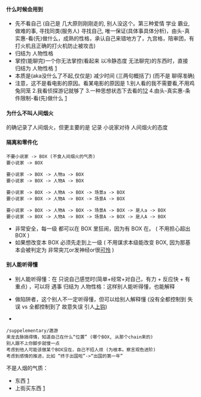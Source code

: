 
#### 什么时候会用到

- 先不看自己 (自己是 几大原则刚刚走的, 别人没这个。第三种爱情 学业 霸业,做难的事, 寻找同类(服务人) 寻找自己, 唯一保证(具体事具体分析)，由头-真实惠-看(先)做什么，成熟的性格，承认自己来错地方了，九宫格，陪审团，有打火机且正确的打火机防止被攻击)
- 归结为 人物性格
- 掌控(能聊完)一个你无法掌控(看起来 以冷静态度 无法聊完)的东西时，直接 归结为 人物性格 [1](https://github.com/7900ms/000nottheater_deserted_systemlibrary/blob/master/supplementary/tram-上街-东西-SB店铺.md#会砍价vs爱挥霍的性格)
- 本质是(aka没什么了不起,仅仅是) 减少时间 (三两句概括了) (而不是 聊得准确[)](http://w/#因为不值得那么准确去聊。而且..卖伞的盼下雨,没理由跟卖伞的-聊天气预报当真。准确就是当真,不当真干嘛要准确)
- 注意，这不是看电影的原因。看某电影的原因是 1.别人看的我不需要看,不用鸡兔同笼 2.我看侦探游记就够了 3.一种思想状态下去看的[1](https://github.com/7900ms/000nottheater_deserted_systemlibrary/blob/master/travelwriting/small/6.md#怎么看-否则怎么会认真看)[2](https://github.com/7900ms/000nottheater_deserted_systemlibrary/blob/master/travelwriting/small/6.md#否则怎么会平复心情(还)看##因为打火机的放弃情绪激动,放弃能被攻击的过程和形象,而仅仅是结果) 4.由头-真实惠-条件限制-看(先)做什么 [1](https://github.com/7900ms/000nottheater_deserted_systemlibrary/blob/master/supplementary/chain-night-call.md#看什么-否则怎么知道看什么)

#### 为什么不叫人间烟火

的确记录了人间烟火，但更主要的是 记录 小说家对待 人间烟火的态度

#### 隔离和零件化
```
不要小说家 -> BOX (不食人间烟火的气质)
要小说家 -> BOX

要小说家 -> BOX -> 人物a -> BOX
要小说家 -> BOX -> 人物A -> BOX

要小说家 -> BOX -> 人物A -> BOX -> 场景a -> BOX
要小说家 -> BOX -> 人物A -> BOX -> 场景A -> BOX

要小说家 -> BOX -> 人物A -> BOX -> 场景A -> BOX -> 是人a -> BOX
要小说家 -> BOX -> 人物A -> BOX -> 场景A -> BOX -> 是人A -> BOX
```
- 非常安全，每一级 都可以在 BOX 里狂闹，因为有 BOX 在。 ( 不用担心超出 BOX )
- 如果想改变本 BOX 必须先走到上一级 ( 不用谋求本级能改变 BOX, 因为那基本会被判定为 非常突兀or发神经or很[可怜](https://github.com/7900ms/000nottheater_deserted_systemlibrary/blob/master/supplementary/chain-打火机补充.md#可怜：在本级里挣扎,四大悲剧的来源) )

#### 别人能听得懂

- 别人能听得懂：在 只说自己感觉时(简单+经常+对自己，有力 + 反应快 + 有重点) ，可以将 遇事 归结为 人物性格：这样别人能听得懂，也能解释
- 做陷阱者，这个别人不一定听得懂，但可以给别人解释懂 (没有全都控制到 失误 vs 全都控制到了 故意失误 引人[上钩](https://github.com/7900ms/000nottheater_deserted_systemlibrary/blob/master/supplementary/chain-打火机.md#^恶劣情况))


-
```
/suppelementary/遨游
来龙去脉搞得情，知道自己在什么“位置” (哪个BOX, 从那个chain来的)
别人跟不上你脚步就慢一点
考虑到他人可能该做某个BOX没在，自己不招人烦 (为根本。察言观色进阶)
考虑到感情的推进，比如 “终于出国啦”->“出国的第一年”
```

不是人烟的气质：
- 东西 [1](https://github.com/7900ms/000nottheater_deserted_systemlibrary/blob/master/supplementary/tram-东西.md)
- 上街买东西 [1](https://github.com/7900ms/000nottheater_deserted_systemlibrary/blob/master/supplementary/tram-上街-东西-SB店铺.md)

